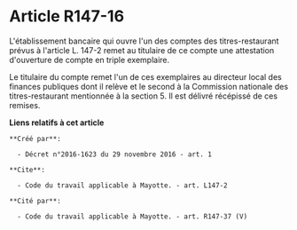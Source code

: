 # Article R147-16

L'établissement bancaire qui ouvre l'un des comptes des titres-restaurant prévus à l'article L. 147-2 remet au titulaire de
ce compte une attestation d'ouverture de compte en triple exemplaire. 

Le titulaire du compte remet l'un de ces exemplaires au directeur local des finances publiques dont il relève et le second à
la Commission nationale des titres-restaurant mentionnée à la section 5. Il est délivré récépissé de ces remises.

**Liens relatifs à cet article**

	**Créé par**:

	  - Décret n°2016-1623 du 29 novembre 2016 - art. 1

	**Cite**:

	  - Code du travail applicable à Mayotte. - art. L147-2

	**Cité par**:

	  - Code du travail applicable à Mayotte. - art. R147-37 (V)
